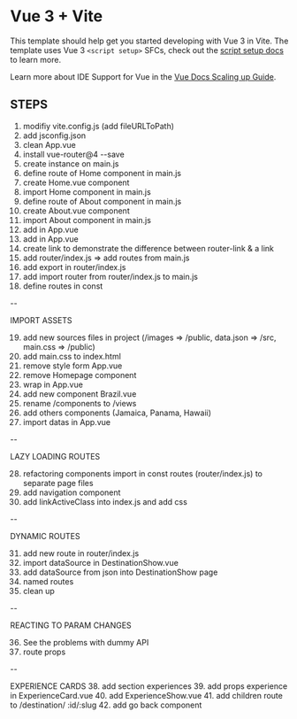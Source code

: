 # Vue 3 + Vite

This template should help get you started developing with Vue 3 in Vite. The template uses Vue 3 `<script setup>` SFCs, check out the [script setup docs](https://v3.vuejs.org/api/sfc-script-setup.html#sfc-script-setup) to learn more.

Learn more about IDE Support for Vue in the [Vue Docs Scaling up Guide](https://vuejs.org/guide/scaling-up/tooling.html#ide-support).


## STEPS ##
1. modifiy vite.config.js (add fileURLToPath)
2. add jsconfig.json
3. clean App.vue
4. install vue-router@4 --save
5. create instance on main.js
6. define route of Home component in main.js
7. create Home.vue component
8. import Home component in main.js
9. define route of About component in main.js
10. create About.vue component
11. import About component in main.js
12. add <router-view> in App.vue
13. add <router-link> in App.vue
14. create <a> link to demonstrate the difference between router-link & a link
15. add router/index.js => add routes from main.js
16. add export in router/index.js
17. add import router from router/index.js to main.js
18. define routes in const

--

IMPORT ASSETS

19. add new sources files in project (/images => /public, data.json => /src, main.css => /public)
20. add main.css to index.html
21. remove style form App.vue
22. remove Homepage component
23. wrap <router-view> in App.vue
24. add new component Brazil.vue
25. rename /components to /views
26. add others components (Jamaica, Panama, Hawaii)
27. import datas in App.vue

-- 

LAZY LOADING ROUTES

28. refactoring components import in const routes (router/index.js) to separate page files
29. add navigation component
30. add linkActiveClass into index.js and add css

--

DYNAMIC ROUTES

31. add new route in router/index.js
32. import dataSource in DestinationShow.vue
33. add dataSource from json into DestinationShow page
34. named routes
35. clean up

-- 

REACTING TO PARAM CHANGES

36. See the problems with dummy API
37. route props

--

EXPERIENCE CARDS
38. add section experiences
39. add props experience in ExperienceCard.vue
40. add ExperienceShow.vue
41. add children route to /destination/ :id/:slug
42. add go back component